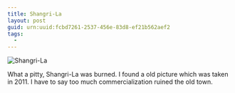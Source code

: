 ```yaml
---
title: Shangri-La
layout: post
guid: urn:uuid:fcbd7261-2537-456e-83d8-ef21b562aef2
tags:
  - 
---
```


![Shangri-La](http://pic.yupoo.com/lishugo/DsXIH20A/medish.jpg)

What a pitty, Shangri-La was burned. I found a old picture which was taken in 2011. I have to say too much commercialization ruined the old town.
